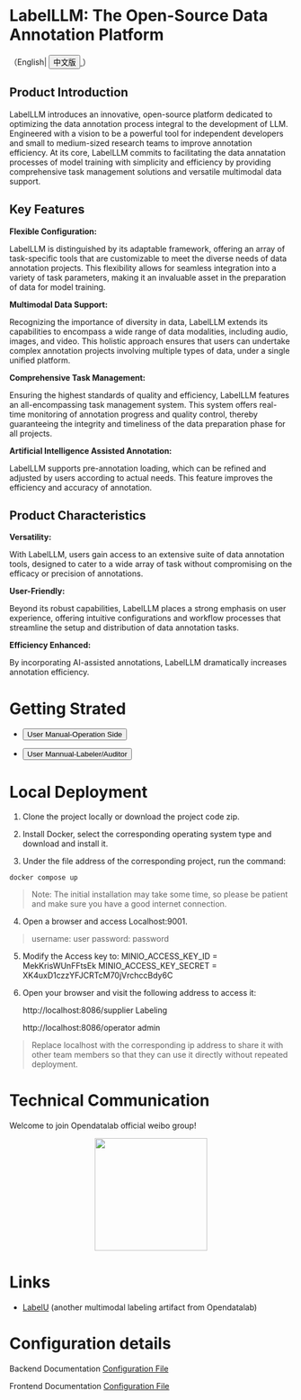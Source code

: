 # LabelLLM: The Open-Source Data Annotation Platform
（English| <a href="https://github.com/opendatalab/LabelLLM/wiki/README%E2%80%90zh">
    <button>中文版</button>
</a>）
## Product Introduction
LabelLLM introduces an innovative, open-source platform dedicated to optimizing the data annotation process integral to the development of LLM. Engineered with a vision to be a powerful tool for independent developers and small to medium-sized research teams to improve annotation efficiency. At its core, LabelLLM commits to facilitating the data annatation processes of model training with simplicity and efficiency by providing comprehensive task management solutions and versatile multimodal data support.
## Key Features

**Flexible Configuration:** 

LabelLLM is distinguished by its adaptable framework, offering an array of task-specific tools that are customizable to meet the diverse needs of data annotation projects. This flexibility allows for seamless integration into a variety of task parameters, making it an invaluable asset in the preparation of data for model training.

**Multimodal Data Support:**  

Recognizing the importance of diversity in data, LabelLLM extends its capabilities to encompass a wide range of data modalities, including audio, images, and video. This holistic approach ensures that users can undertake complex annotation projects involving multiple types of data, under a single unified platform.

**Comprehensive Task Management:**  

Ensuring the highest standards of quality and efficiency, LabelLLM features an all-encompassing task management system. This system offers real-time monitoring of annotation progress and quality control, thereby guaranteeing the integrity and timeliness of the data preparation phase for all projects.

**Artificial Intelligence Assisted Annotation:**  

LabelLLM supports pre-annotation loading, which can be refined and adjusted by users according to actual needs. This feature improves the efficiency and accuracy of annotation.

## Product Characteristics
**Versatility:** 

With LabelLLM, users gain access to an extensive suite of data annotation tools, designed to cater to a wide array of task without compromising on the efficacy or precision of annotations.

**User-Friendly:** 

Beyond its robust capabilities, LabelLLM places a strong emphasis on user experience, offering intuitive configurations and workflow processes that streamline the setup and distribution of data annotation tasks. 

**Efficiency Enhanced:** 

By incorporating AI-assisted annotations, LabelLLM dramatically increases annotation efficiency. 

# Getting Strated

-  <a href="https://github.com/opendatalab/LabelLLM/wiki/User-Manual%E2%80%90Operation-Side">
    <button>User Manual-Operation Side</button>
</a>

-  <a href="https://github.com/opendatalab/LabelLLM/wiki/User-Mannual%E2%80%90Labeler-Auditor">
    <button>User Mannual-Labeler/Auditor</button>
</a>


# Local Deployment

1. Clone the project locally or download the project code zip.

2. Install Docker, select the corresponding operating system type and download and install it.

3. Under the file address of the corresponding project, run the command:

```
docker compose up
```
> Note: The initial installation may take some time, so please be patient and make sure you have a good internet connection.

4. Open a browser and access Localhost:9001.
> username: user password: password

5. Modify the Access key to:
MINIO_ACCESS_KEY_ID = MekKrisWUnFFtsEk
MINIO_ACCESS_KEY_SECRET = XK4uxD1czzYFJCRTcM70jVrchccBdy6C

6. Open your browser and visit the following address to access it:

    http://localhost:8086/supplier Labeling

    http://localhost:8086/operator admin

> Replace localhost with the corresponding ip address to share it with other team members so that they can use it directly without repeated deployment.

# Technical Communication

Welcome to join Opendatalab official weibo group!

<p align="center">
<img style="width: 200px" src="https://user-images.githubusercontent.com/25022954/208374419-2dffb701-321a-4091-944d-5d913de79a15.jpg" </p>


# Links
- [LabelU](https://github.com/opendatalab/labelU) (another multimodal labeling artifact from Opendatalab)


# Configuration details

Backend Documentation [Configuration File](backend/README.md)

Frontend Documentation [Configuration File](frontend/README.md)


